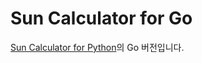 # Sun Calculator for Go

[Sun Calculator for Python](https://github.com/Conalog/sun_calculator)의 Go 버전입니다.
